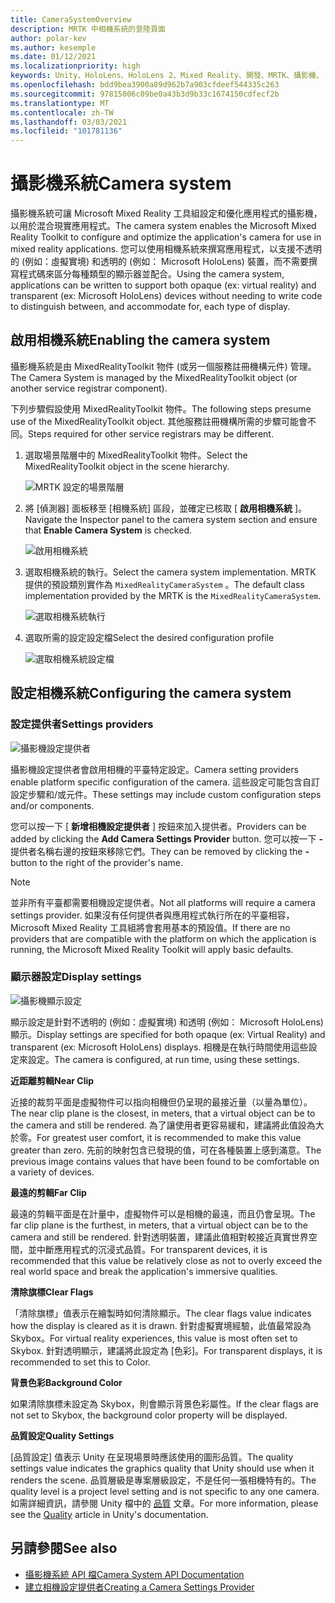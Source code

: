 ```yaml
---
title: CameraSystemOverview
description: MRTK 中相機系統的登陸頁面
author: polar-kev
ms.author: kesemple
ms.date: 01/12/2021
ms.localizationpriority: high
keywords: Unity、HoloLens、HoloLens 2、Mixed Reality、開發、MRTK、攝影機、
ms.openlocfilehash: bdd9bea3900a89d962b7a903cfdeef544335c263
ms.sourcegitcommit: 97815006c09be0a43b3d9b33c1674150cdfecf2b
ms.translationtype: MT
ms.contentlocale: zh-TW
ms.lasthandoff: 03/03/2021
ms.locfileid: "101781136"
---
```

# <a name="camera-system"></a><span data-ttu-id="cf3ee-104">攝影機系統</span><span class="sxs-lookup"><span data-stu-id="cf3ee-104">Camera system</span></span>

<span data-ttu-id="cf3ee-105">攝影機系統可讓 Microsoft Mixed Reality 工具組設定和優化應用程式的攝影機，以用於混合現實應用程式。</span><span class="sxs-lookup"><span data-stu-id="cf3ee-105">The camera system enables the Microsoft Mixed Reality Toolkit to configure and optimize the application's camera for use in mixed reality applications.</span></span> <span data-ttu-id="cf3ee-106">您可以使用相機系統來撰寫應用程式，以支援不透明的 (例如：虛擬實境) 和透明的 (例如： Microsoft HoloLens) 裝置，而不需要撰寫程式碼來區分每種類型的顯示器並配合。</span><span class="sxs-lookup"><span data-stu-id="cf3ee-106">Using the camera system, applications can be written to support both opaque (ex: virtual reality) and transparent (ex: Microsoft HoloLens) devices without needing to write code to distinguish between, and accommodate for, each type of display.</span></span>

## <a name="enabling-the-camera-system"></a><span data-ttu-id="cf3ee-107">啟用相機系統</span><span class="sxs-lookup"><span data-stu-id="cf3ee-107">Enabling the camera system</span></span>

<span data-ttu-id="cf3ee-108">攝影機系統是由 MixedRealityToolkit 物件 (或另一個服務註冊機構元件) 管理。</span><span class="sxs-lookup"><span data-stu-id="cf3ee-108">The Camera System is managed by the MixedRealityToolkit object (or another service registrar component).</span></span>

<span data-ttu-id="cf3ee-109">下列步驟假設使用 MixedRealityToolkit 物件。</span><span class="sxs-lookup"><span data-stu-id="cf3ee-109">The following steps presume use of the MixedRealityToolkit object.</span></span> <span data-ttu-id="cf3ee-110">其他服務註冊機構所需的步驟可能會不同。</span><span class="sxs-lookup"><span data-stu-id="cf3ee-110">Steps required for other service registrars may be different.</span></span>

1. <span data-ttu-id="cf3ee-111">選取場景階層中的 MixedRealityToolkit 物件。</span><span class="sxs-lookup"><span data-stu-id="cf3ee-111">Select the MixedRealityToolkit object in the scene hierarchy.</span></span>

    ![MRTK 設定的場景階層](../Images/MRTK_ConfiguredHierarchy.png)

2. <span data-ttu-id="cf3ee-113">將 [偵測器] 面板移至 [相機系統] 區段，並確定已核取 [ **啟用相機系統** ]。</span><span class="sxs-lookup"><span data-stu-id="cf3ee-113">Navigate the Inspector panel to the camera system section and ensure that **Enable Camera System** is checked.</span></span>

    ![啟用相機系統](../Images/CameraSystem/EnableCameraSystem.png)

3. <span data-ttu-id="cf3ee-115">選取相機系統的執行。</span><span class="sxs-lookup"><span data-stu-id="cf3ee-115">Select the camera system implementation.</span></span> <span data-ttu-id="cf3ee-116">MRTK 提供的預設類別實作為 `MixedRealityCameraSystem` 。</span><span class="sxs-lookup"><span data-stu-id="cf3ee-116">The default class implementation provided by the MRTK is the `MixedRealityCameraSystem`.</span></span>

    ![選取相機系統執行](../Images/CameraSystem/SelectCameraSystemType.png)

4. <span data-ttu-id="cf3ee-118">選取所需的設定設定檔</span><span class="sxs-lookup"><span data-stu-id="cf3ee-118">Select the desired configuration profile</span></span>

    ![選取相機系統設定檔](../Images/CameraSystem/SelectCameraProfile.png)

## <a name="configuring-the-camera-system"></a><span data-ttu-id="cf3ee-120">設定相機系統</span><span class="sxs-lookup"><span data-stu-id="cf3ee-120">Configuring the camera system</span></span>

### <a name="settings-providers"></a><span data-ttu-id="cf3ee-121">設定提供者</span><span class="sxs-lookup"><span data-stu-id="cf3ee-121">Settings providers</span></span>

![攝影機設定提供者](../Images/CameraSystem/CameraSettingsProviders.png)

<span data-ttu-id="cf3ee-123">攝影機設定提供者會啟用相機的平臺特定設定。</span><span class="sxs-lookup"><span data-stu-id="cf3ee-123">Camera setting providers enable platform specific configuration of the camera.</span></span> <span data-ttu-id="cf3ee-124">這些設定可能包含自訂設定步驟和/或元件。</span><span class="sxs-lookup"><span data-stu-id="cf3ee-124">These settings may include custom configuration steps and/or components.</span></span>

<span data-ttu-id="cf3ee-125">您可以按一下 [ **新增相機設定提供者** ] 按鈕來加入提供者。</span><span class="sxs-lookup"><span data-stu-id="cf3ee-125">Providers can be added by clicking the **Add Camera Settings Provider** button.</span></span> <span data-ttu-id="cf3ee-126">您可以按一下 **-** 提供者名稱右邊的按鈕來移除它們。</span><span class="sxs-lookup"><span data-stu-id="cf3ee-126">They can be removed by clicking the **-** button to the right of the provider's name.</span></span>

> [!Note]
> <span data-ttu-id="cf3ee-127">並非所有平臺都需要相機設定提供者。</span><span class="sxs-lookup"><span data-stu-id="cf3ee-127">Not all platforms will require a camera settings provider.</span></span> <span data-ttu-id="cf3ee-128">如果沒有任何提供者與應用程式執行所在的平臺相容，Microsoft Mixed Reality 工具組將會套用基本的預設值。</span><span class="sxs-lookup"><span data-stu-id="cf3ee-128">If there are no providers that are compatible with the platform on which the application is running, the Microsoft Mixed Reality Toolkit will apply basic defaults.</span></span>

### <a name="display-settings"></a><span data-ttu-id="cf3ee-129">顯示器設定</span><span class="sxs-lookup"><span data-stu-id="cf3ee-129">Display settings</span></span>

![攝影機顯示設定](../Images/CameraSystem/CameraDisplaySettings.png)

<span data-ttu-id="cf3ee-131">顯示設定是針對不透明的 (例如：虛擬實境) 和透明 (例如： Microsoft HoloLens) 顯示。</span><span class="sxs-lookup"><span data-stu-id="cf3ee-131">Display settings are specified for both opaque (ex: Virtual Reality) and transparent (ex: Microsoft HoloLens) displays.</span></span> <span data-ttu-id="cf3ee-132">相機是在執行時間使用這些設定來設定。</span><span class="sxs-lookup"><span data-stu-id="cf3ee-132">The camera is configured, at run time, using these settings.</span></span>

<span data-ttu-id="cf3ee-133">**近距離剪輯**</span><span class="sxs-lookup"><span data-stu-id="cf3ee-133">**Near Clip**</span></span>

<span data-ttu-id="cf3ee-134">近接的裁剪平面是虛擬物件可以指向相機但仍呈現的最接近量（以量為單位）。</span><span class="sxs-lookup"><span data-stu-id="cf3ee-134">The near clip plane is the closest, in meters, that a virtual object can be to the camera and still be rendered.</span></span> <span data-ttu-id="cf3ee-135">為了讓使用者更容易緩和，建議將此值設為大於零。</span><span class="sxs-lookup"><span data-stu-id="cf3ee-135">For greatest user comfort, it is recommended to make this value greater than zero.</span></span> <span data-ttu-id="cf3ee-136">先前的映射包含已發現的值，可在各種裝置上感到滿意。</span><span class="sxs-lookup"><span data-stu-id="cf3ee-136">The previous image contains values that have been found to be comfortable on a variety of devices.</span></span>

<span data-ttu-id="cf3ee-137">**最遠的剪輯**</span><span class="sxs-lookup"><span data-stu-id="cf3ee-137">**Far Clip**</span></span>

<span data-ttu-id="cf3ee-138">最遠的剪輯平面是在計量中，虛擬物件可以是相機的最遠，而且仍會呈現。</span><span class="sxs-lookup"><span data-stu-id="cf3ee-138">The far clip plane is the furthest, in meters, that a virtual object can be to the camera and still be rendered.</span></span> <span data-ttu-id="cf3ee-139">針對透明裝置，建議此值相對較接近真實世界空間，並中斷應用程式的沉浸式品質。</span><span class="sxs-lookup"><span data-stu-id="cf3ee-139">For transparent devices, it is recommended that this value be relatively close as not to overly exceed the real world space and break the application's immersive qualities.</span></span>

<span data-ttu-id="cf3ee-140">**清除旗標**</span><span class="sxs-lookup"><span data-stu-id="cf3ee-140">**Clear Flags**</span></span>

<span data-ttu-id="cf3ee-141">「清除旗標」值表示在繪製時如何清除顯示。</span><span class="sxs-lookup"><span data-stu-id="cf3ee-141">The clear flags value indicates how the display is cleared as it is drawn.</span></span> <span data-ttu-id="cf3ee-142">針對虛擬實境經驗，此值最常設為 Skybox。</span><span class="sxs-lookup"><span data-stu-id="cf3ee-142">For virtual reality experiences, this value is most often set to Skybox.</span></span> <span data-ttu-id="cf3ee-143">針對透明顯示，建議將此設定為 [色彩]。</span><span class="sxs-lookup"><span data-stu-id="cf3ee-143">For transparent displays, it is recommended to set this to Color.</span></span>

<span data-ttu-id="cf3ee-144">**背景色彩**</span><span class="sxs-lookup"><span data-stu-id="cf3ee-144">**Background Color**</span></span>

<span data-ttu-id="cf3ee-145">如果清除旗標未設定為 Skybox，則會顯示背景色彩屬性。</span><span class="sxs-lookup"><span data-stu-id="cf3ee-145">If the clear flags are not set to Skybox, the background color property will be displayed.</span></span>

<span data-ttu-id="cf3ee-146">**品質設定**</span><span class="sxs-lookup"><span data-stu-id="cf3ee-146">**Quality Settings**</span></span>

<span data-ttu-id="cf3ee-147">[品質設定] 值表示 Unity 在呈現場景時應該使用的圖形品質。</span><span class="sxs-lookup"><span data-stu-id="cf3ee-147">The quality settings value indicates the graphics quality that Unity should use when it renders the scene.</span></span> <span data-ttu-id="cf3ee-148">品質層級是專案層級設定，不是任何一張相機特有的。</span><span class="sxs-lookup"><span data-stu-id="cf3ee-148">The quality level is a project level setting and is not specific to any one camera.</span></span> <span data-ttu-id="cf3ee-149">如需詳細資訊，請參閱 Unity 檔中的 [品質](https://docs.unity3d.com/Manual/class-QualitySettings.html) 文章。</span><span class="sxs-lookup"><span data-stu-id="cf3ee-149">For more information, please see the [Quality](https://docs.unity3d.com/Manual/class-QualitySettings.html) article in Unity's documentation.</span></span>

## <a name="see-also"></a><span data-ttu-id="cf3ee-150">另請參閱</span><span class="sxs-lookup"><span data-stu-id="cf3ee-150">See also</span></span>

- [<span data-ttu-id="cf3ee-151">攝影機系統 API 檔</span><span class="sxs-lookup"><span data-stu-id="cf3ee-151">Camera System API Documentation</span></span>](xref:Microsoft.MixedReality.Toolkit.CameraSystem)
- [<span data-ttu-id="cf3ee-152">建立相機設定提供者</span><span class="sxs-lookup"><span data-stu-id="cf3ee-152">Creating a Camera Settings Provider</span></span>](CreateSettingsProvider.md)
